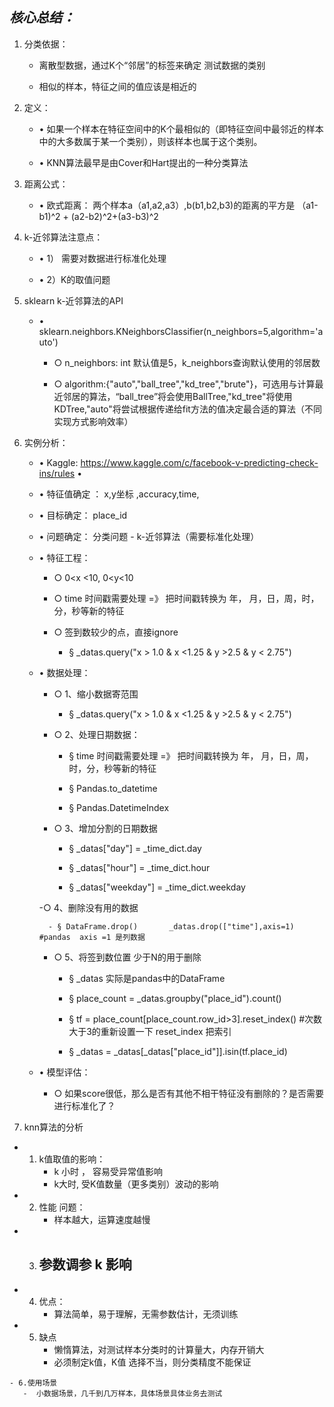 ## ***核心总结：***  

1. 分类依据：

	- 离散型数据，通过K个“邻居”的标签来确定 测试数据的类别

	- 相似的样本，特征之间的值应该是相近的

2. 定义：

	- • 如果一个样本在特征空间中的K个最相似的（即特征空间中最邻近的样本中的大多数属于某一个类别），则该样本也属于这个类别。

	- • KNN算法最早是由Cover和Hart提出的一种分类算法


3. 距离公式：

	- • 欧式距离： 两个样本a（a1,a2,a3）,b(b1,b2,b3)的距离的平方是  （a1-b1)^2 + (a2-b2)^2+(a3-b3)^2

4. k-近邻算法注意点：

	- • 1） 需要对数据进行标准化处理

	- • 2）K的取值问题


5. sklearn k-近邻算法的API

	- • sklearn.neighbors.KNeighborsClassifier(n_neighbors=5,algorithm='auto')

		- ○ n_neighbors: int 默认值是5，k_neighbors查询默认使用的邻居数

		- ○ algorithm:{"auto","ball_tree","kd_tree","brute"}，可选用与计算最近邻居的算法，“ball_tree”将会使用BallTree,"kd_tree"将使用KDTree,"auto"将尝试根据传递给fit方法的值决定最合适的算法（不同实现方式影响效率）

6. 实例分析：

	- • Kaggle: https://www.kaggle.com/c/facebook-v-predicting-check-ins/rules
	•
	- • 特征值确定 ： x,y坐标 ,accuracy,time,

	- • 目标确定： place_id

	- • 问题确定： 分类问题  -  k-近邻算法（需要标准化处理）

	- • 特征工程：

		- ○  0<x <10, 0<y<10

		- ○ time 时间戳需要处理   =》 把时间戳转换为 年， 月，日，周，时，分，秒等新的特征

		- ○ 签到数较少的点，直接ignore

			- § _datas.query("x > 1.0 & x <1.25 & y >2.5 & y < 2.75")

	- • 数据处理：

		- ○ 1、缩小数据寄范围

			- § _datas.query("x > 1.0 & x <1.25 & y >2.5 & y < 2.75")

		- ○ 2、处理日期数据：

			- § time 时间戳需要处理   =》 把时间戳转换为 年， 月，日，周，时，分，秒等新的特征

			- § Pandas.to_datetime

			- § Pandas.DatetimeIndex

		- ○ 3、增加分割的日期数据

			- § _datas["day"] = _time_dict.day

			- §  _datas["hour"] = _time_dict.hour

			- § _datas["weekday"] = _time_dict.weekday

		-○ 4、删除没有用的数据

			- § DataFrame.drop()       _datas.drop(["time"],axis=1) #pandas  axis =1 是列数据

		- ○ 5、将签到数位置 少于N的用于删除

			- § _datas 实际是pandas中的DataFrame

			- §     place_count = _datas.groupby("place_id").count()

			- §     tf = place_count[place_count.row_id>3].reset_index() #次数大于3的重新设置一下  reset_index 把索引

			- §     _datas = _datas[_datas["place_id"]].isin(tf.place_id)






	- • 模型评估：

		- ○ 如果score很低，那么是否有其他不相干特征没有删除的？是否需要进行标准化了？



  7. knn算法的分析

   -  1. k值取值的影响：
         -  k 小时 ，   容易受异常值影响
         -  k大时,   受K值数量（更多类别）波动的影响

   - 2.  性能 问题：
         - 样本越大，运算速度越慢

   - 3. 参数调参 k 影响
         -


   - 4. 优点：
        -  算法简单，易于理解，无需参数估计，无须训练

   - 5. 缺点
        - 懒惰算法，对测试样本分类时的计算量大，内存开销大
        - 必须制定k值，K值 选择不当，则分类精度不能保证


    - 6.使用场景
       -  小数据场景，几千到几万样本，具体场景具体业务去测试





